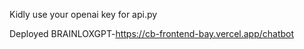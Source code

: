 Kidly use your openai key for api.py

Deployed BRAINLOXGPT-https://cb-frontend-bay.vercel.app/chatbot
